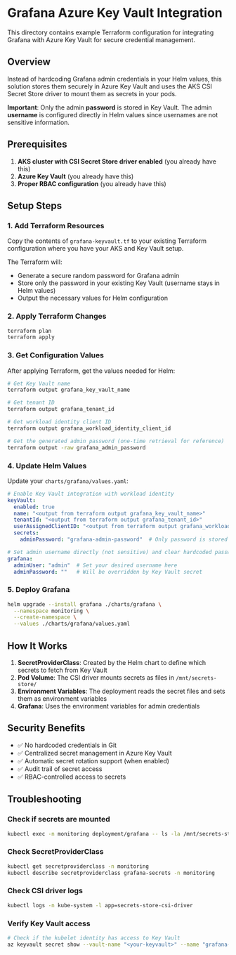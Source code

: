 # Grafana Azure Key Vault Integration

This directory contains example Terraform configuration for integrating Grafana with Azure Key Vault for secure credential management.

## Overview

Instead of hardcoding Grafana admin credentials in your Helm values, this solution stores them securely in Azure Key Vault and uses the AKS CSI Secret Store driver to mount them as secrets in your pods.

**Important**: Only the admin **password** is stored in Key Vault. The admin **username** is configured directly in Helm values since usernames are not sensitive information.

## Prerequisites

1. **AKS cluster with CSI Secret Store driver enabled** (you already have this)
2. **Azure Key Vault** (you already have this)  
3. **Proper RBAC configuration** (you already have this)

## Setup Steps

### 1. Add Terraform Resources

Copy the contents of `grafana-keyvault.tf` to your existing Terraform configuration where you have your AKS and Key Vault setup.

The Terraform will:
- Generate a secure random password for Grafana admin
- Store only the password in your existing Key Vault (username stays in Helm values)
- Output the necessary values for Helm configuration

### 2. Apply Terraform Changes

```bash
terraform plan
terraform apply
```

### 3. Get Configuration Values

After applying Terraform, get the values needed for Helm:

```bash
# Get Key Vault name
terraform output grafana_key_vault_name

# Get tenant ID
terraform output grafana_tenant_id

# Get workload identity client ID
terraform output grafana_workload_identity_client_id

# Get the generated admin password (one-time retrieval for reference)
terraform output -raw grafana_admin_password
```

### 4. Update Helm Values

Update your `charts/grafana/values.yaml`:

```yaml
# Enable Key Vault integration with workload identity
keyVault:
  enabled: true
  name: "<output from terraform output grafana_key_vault_name>"
  tenantId: "<output from terraform output grafana_tenant_id>"
  userAssignedClientID: "<output from terraform output grafana_workload_identity_client_id>"
  secrets:
    adminPassword: "grafana-admin-password"  # Only password is stored in Key Vault

# Set admin username directly (not sensitive) and clear hardcoded password
grafana:
  adminUser: "admin"  # Set your desired username here
  adminPassword: ""   # Will be overridden by Key Vault secret
```

### 5. Deploy Grafana

```bash
helm upgrade --install grafana ./charts/grafana \
  --namespace monitoring \
  --create-namespace \
  --values ./charts/grafana/values.yaml
```

## How It Works

1. **SecretProviderClass**: Created by the Helm chart to define which secrets to fetch from Key Vault
2. **Pod Volume**: The CSI driver mounts secrets as files in `/mnt/secrets-store/`
3. **Environment Variables**: The deployment reads the secret files and sets them as environment variables
4. **Grafana**: Uses the environment variables for admin credentials

## Security Benefits

- ✅ No hardcoded credentials in Git
- ✅ Centralized secret management in Azure Key Vault
- ✅ Automatic secret rotation support (when enabled)
- ✅ Audit trail of secret access
- ✅ RBAC-controlled access to secrets

## Troubleshooting

### Check if secrets are mounted

```bash
kubectl exec -n monitoring deployment/grafana -- ls -la /mnt/secrets-store/
```

### Check SecretProviderClass

```bash
kubectl get secretproviderclass -n monitoring
kubectl describe secretproviderclass grafana-secrets -n monitoring
```

### Check CSI driver logs

```bash
kubectl logs -n kube-system -l app=secrets-store-csi-driver
```

### Verify Key Vault access

```bash
# Check if the kubelet identity has access to Key Vault
az keyvault secret show --vault-name "<your-keyvault>" --name "grafana-admin-password"
```
